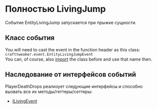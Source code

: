 # Полностью LivingJump

Событие EntityLivingJump запускается при прыжке сущности.

## Класс события

You will need to cast the event in the function header as this class:  
`crafttweaker.event.EntityLivingJumpEvent`  
You can, of course, also [import](/AdvancedFunctions/Import/) the class before and use that name then.

## Наследование от интерфейсов событий

PlayerDeathDrops реализует следующие интерфейсы и способно вызвать все их методы/геттеры/сеттеры:

- [ILivingEvent](/Vanilla/Events/Events/ILivingEvent/)